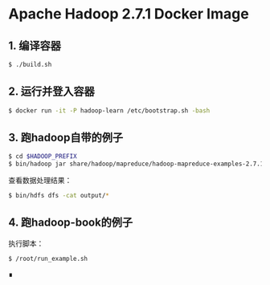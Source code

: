 # Apache Hadoop 2.7.1 Docker Image

## 1. 编译容器

```bash
$ ./build.sh
```

## 2. 运行并登入容器

```bash
$ docker run -it -P hadoop-learn /etc/bootstrap.sh -bash
```

## 3. 跑hadoop自带的例子

```bash
$ cd $HADOOP_PREFIX
$ bin/hadoop jar share/hadoop/mapreduce/hadoop-mapreduce-examples-2.7.1.jar grep input output 'dfs[a-z.]+'
```

查看数据处理结果：

```bash
$ bin/hdfs dfs -cat output/*
```

## 4. 跑hadoop-book的例子
执行脚本：

```bash
$ /root/run_example.sh
````

∎